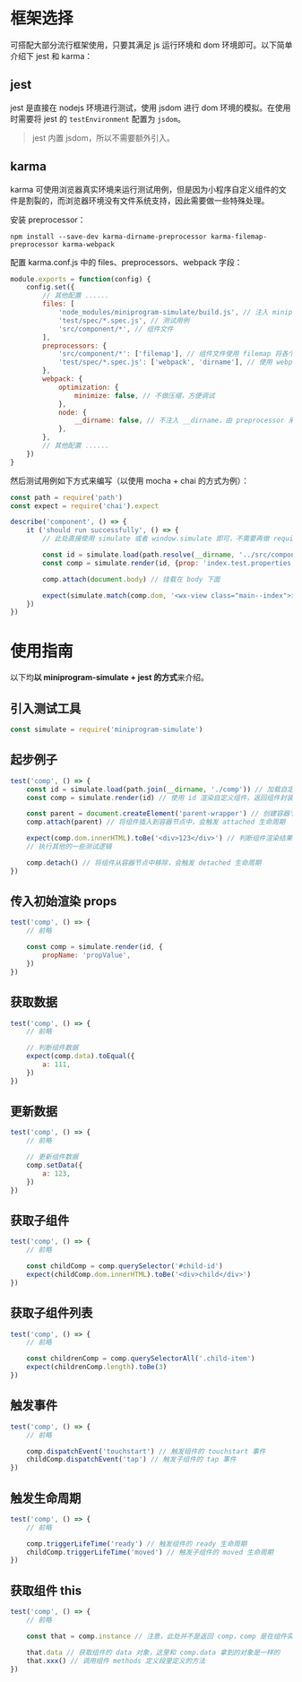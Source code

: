 # 框架选择

可搭配大部分流行框架使用，只要其满足 js 运行环境和 dom 环境即可。以下简单介绍下 jest 和 karma：

## jest

jest 是直接在 nodejs 环境进行测试，使用 jsdom 进行 dom 环境的模拟。在使用时需要将 jest 的 `testEnvironment` 配置为 `jsdom`。

> jest 内置 jsdom，所以不需要额外引入。

## karma

karma 可使用浏览器真实环境来运行测试用例，但是因为小程序自定义组件的文件是割裂的，而浏览器环境没有文件系统支持，因此需要做一些特殊处理。

安装 preprocessor：

```
npm install --save-dev karma-dirname-preprocessor karma-filemap-preprocessor karma-webpack
```

配置 karma.conf.js 中的 files、preprocessors、webpack 字段：

```js
module.exports = function(config) {
    config.set({
        // 其他配置 ......
        files: [
            'node_modules/miniprogram-simulate/build.js', // 注入 miniprogram-simulate，会在 window 下挂载 simulate 对象
            'test/spec/*.spec.js', // 测试用例
            'src/component/*', // 组件文件
        ],
        preprocessors: {
            'src/component/*': ['filemap'], // 组件文件使用 filemap 将各个文件内容注入到浏览器
            'test/spec/*.spec.js': ['webpack', 'dirname'], // 使用 webpack 进行打包，使用 dirname 处理测试用例中的 __dirname 变量
        },
        webpack: {
            optimization: {
                minimize: false, // 不做压缩，方便调试
            },
            node: {
                __dirname: false, // 不注入 __dirname，由 preprocessor 来处理
            },
        },
        // 其他配置 ......
    })
}
```

然后测试用例如下方式来编写（以使用 mocha + chai 的方式为例）：

```js
const path = require('path')
const expect = require('chai').expect

describe('component', () => {
    it ('should run successfully', () => {
        // 此处直接使用 simulate 或者 window.simulate 即可，不需要再做 require

        const id = simulate.load(path.resolve(__dirname, '../src/component/index'))
        const comp = simulate.render(id, {prop: 'index.test.properties'})

        comp.attach(document.body) // 挂载在 body 下面

        expect(simulate.match(comp.dom, '<wx-view class="main--index">index.test.properties</wx-view>')).to.equal(true)
    })
})
```

# 使用指南

以下均**以 miniprogram-simulate + jest 的方式**来介绍。

## 引入测试工具

```js
const simulate = require('miniprogram-simulate')
```

## 起步例子

```js
test('comp', () => {
    const id = simulate.load(path.join(__dirname, './comp')) // 加载自定义组件，返回组件 id
    const comp = simulate.render(id) // 使用 id 渲染自定义组件，返回组件封装实例

    const parent = document.createElement('parent-wrapper') // 创建容器节点
    comp.attach(parent) // 将组件插入到容器节点中，会触发 attached 生命周期

    expect(comp.dom.innerHTML).toBe('<div>123</div>') // 判断组件渲染结果
    // 执行其他的一些测试逻辑

    comp.detach() // 将组件从容器节点中移除，会触发 detached 生命周期
})
```

## 传入初始渲染 props

```js
test('comp', () => {
    // 前略

    const comp = simulate.render(id, {
        propName: 'propValue',
    })
})
```

## 获取数据

```js
test('comp', () => {
    // 前略

    // 判断组件数据
    expect(comp.data).toEqual({
        a: 111,
    })
})
```

## 更新数据

```js
test('comp', () => {
    // 前略

    // 更新组件数据
    comp.setData({
        a: 123,
    })
})
```

## 获取子组件

```js
test('comp', () => {
    // 前略

    const childComp = comp.querySelector('#child-id')
    expect(childComp.dom.innerHTML).toBe('<div>child</div>')
})
```

## 获取子组件列表

```js
test('comp', () => {
    // 前略

    const childrenComp = comp.querySelectorAll('.child-item')
    expect(childrenComp.length).toBe(3)
})
```

## 触发事件

```js
test('comp', () => {
    // 前略

    comp.dispatchEvent('touchstart') // 触发组件的 touchstart 事件
    childComp.dispatchEvent('tap') // 触发子组件的 tap 事件
})
```

## 触发生命周期

```js
test('comp', () => {
    // 前略

    comp.triggerLifeTime('ready') // 触发组件的 ready 生命周期
    childComp.triggerLifeTime('moved') // 触发子组件的 moved 生命周期
})
```

## 获取组件 this

```js
test('comp', () => {
    // 前略

    const that = comp.instance // 注意，此处并不是返回 comp，comp 是在组件实例上再封装了一层的对象，而这里返回的是组件实例，即组件方法定义里的 this

    that.data // 获取组件的 data 对象，这里和 comp.data 拿到的对象是一样的
    that.xxx() // 调用组件 methods 定义段里定义的方法
})
```
